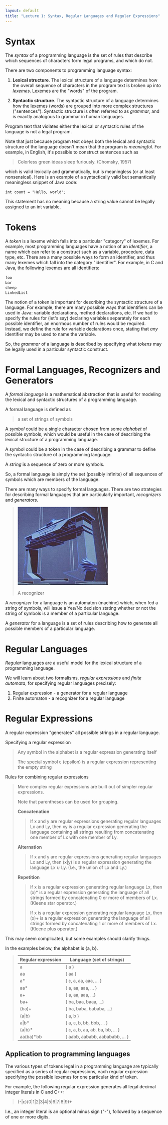```yaml
---
layout: default
title: "Lecture 1: Syntax, Regular Languages and Regular Expressions"
---
```


Syntax
======

The *syntax* of a programming language is the set of rules that describe which sequences of characters form legal programs, and which do not.

There are two components to programming language syntax:

1.  **Lexical structure**. The lexical structure of a language determines how the overall sequence of characters in the program text is broken up into *lexemes*. Lexemes are the "words" of the program.

2.  **Syntactic structure**. The syntactic structure of a language determines how the lexemes (words) are grouped into more complex structures ("sentences"). Syntactic structure is often referred to as *grammar*, and is exactly analogous to grammar in human languages.

Program text that violates either the lexical or syntactic rules of the language is not a legal program.

Note that just because program text obeys both the lexical and syntactic structure of the language doesn't mean that the program is *meaningful*. For example, in English, it's possible to construct sentences such as

> Colorless green ideas sleep furiously. (Chomsky, 1957)

which is valid lexically and grammatically, but is meaningless (or at least nonsensical). Here is an example of a syntactically valid but semantically meaningless snippet of Java code:

    int count = "Hello, world";

This statement has no meaning because a string value cannot be legally assigned to an int variable.

Tokens
======

A *token* is a lexeme which falls into a particular "category" of lexemes. For example, most programming languages have a notion of an *identifier*, a name which can refer to a construct such as a variable, procedure, data type, etc. There are a many possible ways to form an identifier, and thus many lexemes which fall into the category "identifier". For example, in C and Java, the following lexemes are all identifiers:

    foo
    bar
    sheep
    LinkedList

The notion of a token is important for describing the syntactic structure of a language. For example, there are many possible ways that identifiers can be used in Java: variable declarations, method declarations, etc. If we had to specify the rules for (let's say) declaring variables separately for each possible identifier, an enormous number of rules would be required. Instead, we define the rule for variable declarations once, stating that *any* identifier may be used to name the variable.

So, the *grammar* of a language is described by specifying what *tokens* may be legally used in a particular syntactic construct.

Formal Languages, Recognizers and Generators
============================================

A *formal language* is a mathematical abstraction that is useful for modeling the lexical and syntactic structures of a programming language.

A formal language is defined as

> a set of strings of symbols

A *symbol* could be a single character chosen from some *alphabet* of possible symbols, which would be useful in the case of describing the lexical structure of a programming language.

A symbol could be a token in the case of describing a grammar to define the syntactic structure of a programming language.

A *string* is a sequence of zero or more symbols.

So, a formal language is simply the set (possibly infinite) of all sequences of symbols which are members of the language.

There are many ways to specify formal languages. There are two strategies for describing formal languages that are particularly important, *recognizers* and *generators*.

> ![image](img/Recognizer.jpg)
>
> A recognizer

A *recognizer* for a language is an automaton (machine) which, when fed a string of symbols, will issue a Yes/No decision stating whether or not the string of symbols is a member of a particular language.

A *generator* for a language is a set of rules describing how to generate all possible members of a particular language.

Regular Languages
=================

*Regular* languages are a useful model for the lexical structure of a programming language.

We will learn about two formalisms, *regular expressions* and *finite automata*, for specifying regular languages precisely:

1.  Regular expression - a generator for a regular language
2.  Finite automaton - a recognizer for a regular language

Regular Expressions
===================

A regular expression "generates" all possible strings in a regular language.

Specifying a regular expression

> Any symbol in the alphabet is a regular expression generating itself
>
> The special symbol &epsilon; (epsilon) is a regular expression representing the empty string

Rules for combining regular expressions

> More complex regular expressions are built out of simpler regular expressions.
>
> Note that parentheses can be used for grouping.
>
> **Concatenation**
>
> > If x and y are regular expressions generating regular languages Lx and Ly, then xy is a regular expression generating the language containing all strings resulting from concatenating one member of Lx with one member of Ly.
>
> **Alternation**
>
> > If x and y are regular expressions generating regular languages Lx and Ly, then (x|y) is a regular expression generating the language Lx ∪ Ly. (I.e., the union of Lx and Ly.)
>
> **Repetition**
>
> > If x is a regular expression generating regular language Lx, then (x)\* is a regular expression generating the language of all strings formed by concatenating 0 or more of members of Lx. (Kleene star operator.)
> >
> > If x is a regular expression generating regular language Lx, then (x)+ is a regular expression generating the language of all strings formed by concatenating 1 or more of members of Lx. (Kleene plus operator.)

This may seem complicated, but some examples should clarify things.

In the examples below, the alphabet is {a, b}.

> Regular expression | Language (set of strings)
> ------------------ | -------------------------
> a | { a }
> aa | { aa }
> a\* | { &epsilon;, a, aa, aaa, ... }
> aa\* | { a, aa, aaa, ... }
> a+ | { a, aa, aaa, ...}
> ba+ | { ba, baa, baaa, ...}
> (ba)+ | { ba, baba, bababa, ...}
> (a&#124;b) | { a, b }
> a&#124;b\* | { a, &epsilon;, b, bb, bbb, ... }
> (a&#124;b)\* | { &epsilon;, a, b, aa, ab, ba, bb, ... }
> aa(ba)\*bb | { aabb, aababb, aabababb, ... }

Application to programming languages
------------------------------------

The various types of tokens legal in a programming language are typically specified as a series of regular expressions, each regular expression specifying the possible lexemes for one particular kind of token.

For example, the following regular expression generates all legal decimal integer literals in C and C++:

> (-|&epsilon;)(0|1|2|3|4|5|6|7|8|9)+

I.e., an integer literal is an optional minus sign ("-"), followed by a sequence of one or more digits.
